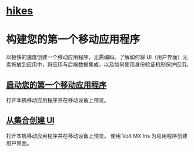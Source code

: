 # [hikes](https://opensource.hcltechsw.com/volt-mx-tutorials/hikes?lang=en-US)

# 构建您的第一个移动应用程序
以极快的速度创建一个移动应用程序，无需编码。了解如何将 UI（用户界面）元素拖放到应用中，将应用与后端数据集成，以及如何使用身份验证机制保护应用。

## [启动您的第一个移动应用程序](https://www.hcljapan.co.jp/software/media/VoltMX/FirstStep/VoltMX-%E3%81%AF%E3%81%98%E3%82%81%E3%81%AE%E4%B8%80%E6%AD%A9-Step1.pdf)
打开本机移动应用程序并在移动设备上预览。

## [从集合创建 UI](https://www.hcljapan.co.jp/software/media/VoltMX/FirstStep/VoltMX-%E3%81%AF%E3%81%98%E3%82%81%E3%81%AE%E4%B8%80%E6%AD%A9-Step2.pdf)
打开本机移动应用程序并在移动设备上预览。
使用 Volt MX Iris 为应用程序创建用户界面。